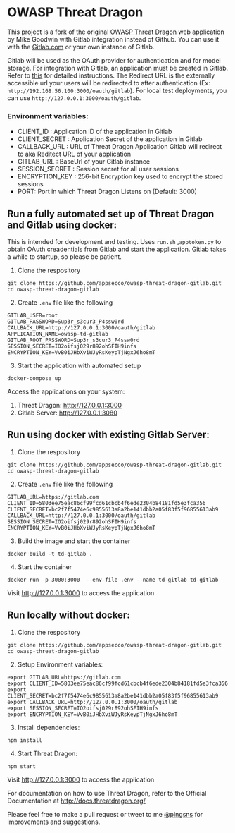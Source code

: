 # OWASP Threat Dragon #

This project is a fork of the original [OWASP Threat Dragon](https://github.com/mike-goodwin/owasp-threat-dragon) web application by Mike Goodwin with Gitlab integration instead of Github. You can use it with the [Gitlab.com](https://gitlab.com) or your own instance of Gitlab.

Gitlab will be used as the OAuth provider for authentication and for model storage. For integration with Gitlab, an application must be created in Gitlab. Refer to [this](https://docs.gitlab.com/ce/integration/gitlab.html) for detailed instructions. The Redirect URL is the externally accessible  url your users will be redirected to after authentication (Ex: `http://192.168.56.100:3000/oauth/gitlab`). For local test deployments, you can use `http://127.0.0.1:3000/oauth/gitlab`.

### Environment variables:

- CLIENT_ID : Application ID of the application in Gitlab
- CLIENT_SECRET : Application Secret of the application in Gitlab
- CALLBACK_URL : URL of Threat Dragon Application Gitlab will redirect to aka Reditect URL of your application
- GITLAB_URL : BaseUrl of your Gitlab instance
- SESSION_SECRET : Session secret for all user sessions
- ENCRYPTION_KEY : 256-bit Encryption key used to encrypt the stored sessions
- PORT: Port in which Threat Dragon Listens on (Default: 3000)

## Run a fully automated set up of Threat Dragon and Gitlab using docker:
This is intended for development and testing. Uses `run.sh` ,`apptoken.py` to obtain OAuth creadentials from Gitlab and start the application. Gitlab takes a while to startup, so please be patient.

1. Clone the respository
```
git clone https://github.com/appsecco/owasp-threat-dragon-gitlab.git
cd owasp-threat-dragon-gitlab
```
2. Create `.env` file like the following 
```
GITLAB_USER=root
GITLAB_PASSWORD=Sup3r_s3cur3_P4ssw0rd
CALLBACK_URL=http://127.0.0.1:3000/oauth/gitlab
APPLICATION_NAME=owasp-td-gitlab
GITLAB_ROOT_PASSWORD=Sup3r_s3cur3_P4ssw0rd
SESSION_SECRET=IO2oifsj029r892ohSFIH9infs
ENCRYPTION_KEY=VvB0iJHbXviWJyRsKeypTjNgxJ6ho8mT
```
3. Start the application with automated setup
```
docker-compose up
```

Access the applications on your system:
1. Threat Dragon: http://127.0.0.1:3000
2. Gitlab Server: http://127.0.0.1:3080

## Run using docker with existing Gitlab Server:

1. Clone the respository
```
git clone https://github.com/appsecco/owasp-threat-dragon-gitlab.git
cd owasp-threat-dragon-gitlab
```
2. Create `.env` file like the following
```
GITLAB_URL=https://gitlab.com
CLIENT_ID=5803ee75eac86cf99fcd61cbcb4f6ede2304b84181fd5e3fca356
CLIENT_SECRET=bc2f7f5474e6c9855613a8a2be141dbb2a05f83f5f96855613ab9
CALLBACK_URL=http://127.0.0.1:3000/oauth/gitlab
SESSION_SECRET=IO2oifsj029r892ohSFIH9infs
ENCRYPTION_KEY=VvB0iJHbXviWJyRsKeypTjNgxJ6ho8mT
```
3. Build the image and start the container
```
docker build -t td-gitlab . 
```
4. Start the container
```
docker run -p 3000:3000  --env-file .env --name td-gitlab td-gitlab
```

Visit http://127.0.0.1:3000 to access the application

## Run locally without docker:

1. Clone the respository
```
git clone https://github.com/appsecco/owasp-threat-dragon-gitlab.git
cd owasp-threat-dragon-gitlab
```
2. Setup Environment variables:
```
export GITLAB_URL=https://gitlab.com
export CLIENT_ID=5803ee75eac86cf99fcd61cbcb4f6ede2304b84181fd5e3fca356
export CLIENT_SECRET=bc2f7f5474e6c9855613a8a2be141dbb2a05f83f5f96855613ab9
export CALLBACK_URL=http://127.0.0.1:3000/oauth/gitlab
export SESSION_SECRET=IO2oifsj029r892ohSFIH9infs
export ENCRYPTION_KEY=VvB0iJHbXviWJyRsKeypTjNgxJ6ho8mT
```
3. Install dependencies:
```
npm install
```
4. Start Threat Dragon:
```
npm start
```

Visit http://127.0.0.1:3000 to access the application

For documentation on how to use Threat Dragon, refer to the Official Documentation at http://docs.threatdragon.org/

Please feel free to make a pull request or tweet to me [@pingsns](https://twitter.com/pingsns) for improvements and suggestions.
